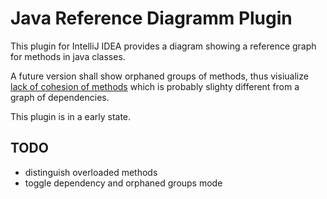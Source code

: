 # Java Reference Diagramm Plugin

This plugin for IntelliJ IDEA provides a diagram showing a reference graph for methods in java classes.

A future version shall show orphaned groups of methods, thus visiualize [lack of cohesion of methods](http://sonar-jenkins.blogspot.ch/2012/12/what-is-lcom4.html) 
which is probably slighty different from a graph of dependencies.

This plugin is in a early state.

## TODO
- distinguish overloaded methods
- toggle dependency and orphaned groups mode